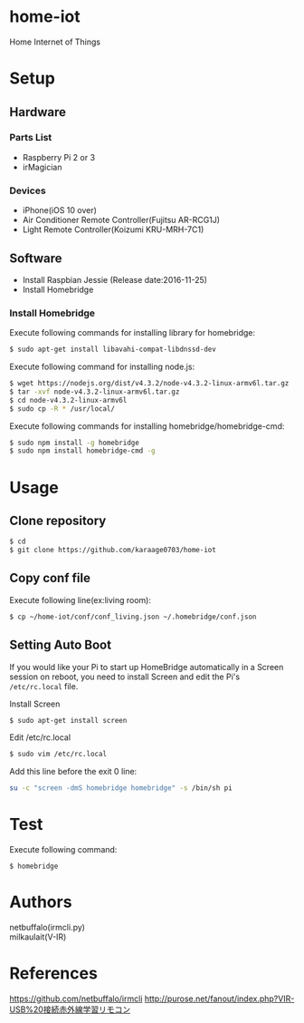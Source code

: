 # home-iot
Home Internet of Things

# Setup


## Hardware
### Parts List
- Raspberry Pi 2 or 3
- irMagician
### Devices
- iPhone(iOS 10 over)
- Air Conditioner Remote Controller(Fujitsu AR-RCG1J)
- Light Remote Controller(Koizumi KRU-MRH-7C1)

## Software
- Install Raspbian Jessie (Release date:2016-11-25)
- Install Homebridge

### Install Homebridge
Execute following commands for installing library for homebridge:
```sh
$ sudo apt-get install libavahi-compat-libdnssd-dev
```
Execute following command for installing node.js:
```sh
$ wget https://nodejs.org/dist/v4.3.2/node-v4.3.2-linux-armv6l.tar.gz 
$ tar -xvf node-v4.3.2-linux-armv6l.tar.gz 
$ cd node-v4.3.2-linux-armv6l
$ sudo cp -R * /usr/local/
```
Execute following commands for installing homebridge/homebridge-cmd:
```sh
$ sudo npm install -g homebridge
$ sudo npm install homebridge-cmd -g
```

# Usage
## Clone repository
```sh
$ cd
$ git clone https://github.com/karaage0703/home-iot
```
## Copy conf file
Execute following line(ex:living room):
```sh
$ cp ~/home-iot/conf/conf_living.json ~/.homebridge/conf.json
```

## Setting Auto Boot
If you would like your Pi to start up HomeBridge automatically in a Screen session on reboot, you need to install Screen and edit the Pi's `/etc/rc.local` file.

Install Screen

```sh
$ sudo apt-get install screen
```
Edit /etc/rc.local
```sh
$ sudo vim /etc/rc.local
```
Add this line before the exit 0 line:

```sh
su -c "screen -dmS homebridge homebridge" -s /bin/sh pi
```

# Test
Execute following command:
```
$ homebridge
```

# Authors
netbuffalo(irmcli.py)  
milkaulait(V-IR)

# References
https://github.com/netbuffalo/irmcli
http://purose.net/fanout/index.php?VIR-USB%20接続赤外線学習リモコン
